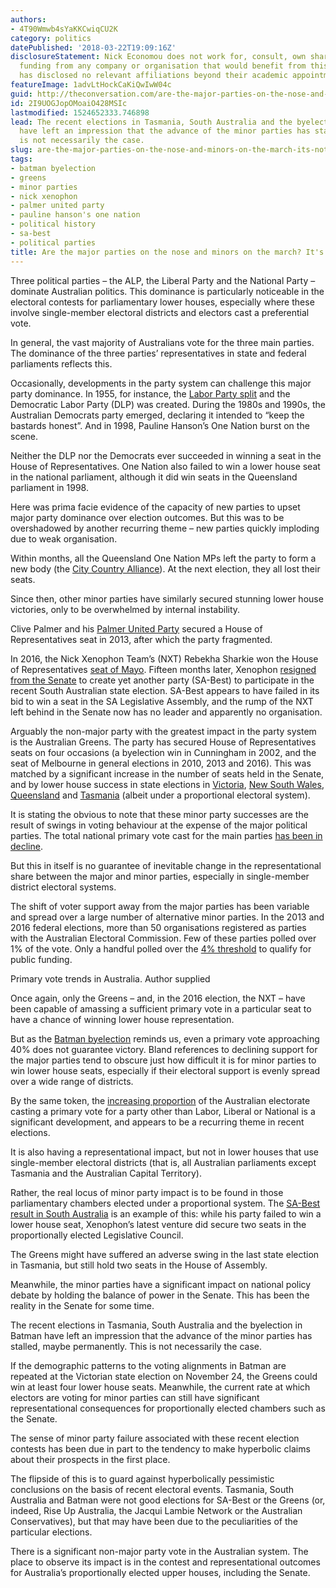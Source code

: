 ```yaml
---
authors:
- 4T90Wmwb4sYaKKCwiqCU2K
category: politics
datePublished: '2018-03-22T19:09:16Z'
disclosureStatement: Nick Economou does not work for, consult, own shares in or receive
  funding from any company or organisation that would benefit from this article, and
  has disclosed no relevant affiliations beyond their academic appointment.
featureImage: 1advLtHockCaKiQwIwW04c
guid: http://theconversation.com/are-the-major-parties-on-the-nose-and-minors-on-the-march-its-not-that-simple-93569
id: 2I9UOGJopOMoaiO428MSIc
lastmodified: 1524652333.746898
lead: The recent elections in Tasmania, South Australia and the byelection in Batman
  have left an impression that the advance of the minor parties has stalled. This
  is not necessarily the case.
slug: are-the-major-parties-on-the-nose-and-minors-on-the-march-its-not-that-simple
tags:
- batman byelection
- greens
- minor parties
- nick xenophon
- palmer united party
- pauline hanson's one nation
- political history
- sa-best
- political parties
title: Are the major parties on the nose and minors on the march? It's not that simple
---
```

Three political parties – the ALP, the Liberal Party and the National Party – dominate Australian politics. This dominance is particularly noticeable in the electoral contests for parliamentary lower houses, especially where these involve single-member electoral districts and electors cast a preferential vote.

In general, the vast majority of Australians vote for the three main parties. The dominance of the three parties’ representatives in state and federal parliaments reflects this.

Occasionally, developments in the party system can challenge this major party dominance. In 1955, for instance, the [Labor Party split](https://theconversation.com/australian-politics-explainer-the-labor-party-split-74149) and the Democratic Labor Party (DLP) was created. During the 1980s and 1990s, the Australian Democrats party emerged, declaring it intended to “keep the bastards honest”. And in 1998, Pauline Hanson’s One Nation burst on the scene. 

Neither the DLP nor the Democrats ever succeeded in winning a seat in the House of Representatives. One Nation also failed to win a lower house seat in the national parliament, although it did win seats in the Queensland parliament in 1998.


Here was prima facie evidence of the capacity of new parties to upset major party dominance over election outcomes. But this was to be overshadowed by another recurring theme – new parties quickly imploding due to weak organisation.

Within months, all the Queensland One Nation MPs left the party to form a new body (the [City Country Alliance](http://www.abc.net.au/am/stories/s197030.htm)). At the next election, they all lost their seats. 

Since then, other minor parties have similarly secured stunning lower house victories, only to be overwhelmed by internal instability.

Clive Palmer and his [Palmer United Party](https://theconversation.com/au/topics/palmer-united-party-7490) secured a House of Representatives seat in 2013, after which the party fragmented. 

In 2016, the Nick Xenophon Team’s (NXT) Rebekha Sharkie won the House of Representatives [seat of Mayo](http://www.abc.net.au/news/federal-election-2016/guide/mayo/). Fifteen months later, Xenophon [resigned from the Senate](https://theconversation.com/xenophons-shock-resignation-from-senate-to-run-for-state-seat-85322) to create yet another party (SA-Best) to participate in the recent South Australian state election. SA-Best appears to have failed in its bid to win a seat in the SA Legislative Assembly, and the rump of the NXT left behind in the Senate now has no leader and apparently no organisation.

Arguably the non-major party with the greatest impact in the party system is the Australian Greens. The party has secured House of Representatives seats on four occasions (a byelection win in Cunningham in 2002, and the seat of Melbourne in general elections in 2010, 2013 and 2016). This was matched by a significant increase in the number of seats held in the Senate, and by lower house success in state elections in [Victoria](https://theconversation.com/victorian-election-labor-triumph-or-coalition-disaster-or-neither-34364), [New South Wales](http://www.abc.net.au/news/2015-04-01/nsw-2015-election-results-booth-map/6353688), [Queensland](http://www.abc.net.au/news/2017-12-07/greens-claim-first-queensland-seat-in-wealthy-brisbane-suburbs/9234442) and [Tasmania](http://www.abc.net.au/news/2018-03-15/greens-secure-second-seat-in-tasmanian-election/9550666) (albeit under a proportional electoral system). 

It is stating the obvious to note that these minor party successes are the result of swings in voting behaviour at the expense of the major political parties. The total national primary vote cast for the main parties [has been in decline](http://www.abc.net.au/news/2016-07-03/election-results-historical-comparison/7560888).

But this in itself is no guarantee of inevitable change in the representational share between the major and minor parties, especially in single-member district electoral systems.

The shift of voter support away from the major parties has been variable and spread over a large number of alternative minor parties. In the 2013 and 2016 federal elections, more than 50 organisations registered as parties with the Australian Electoral Commission. Few of these parties polled over 1% of the vote. Only a handful polled over the [4% threshold](http://www.aec.gov.au/Parties_and_Representatives/public_funding/index.htm) to qualify for public funding.

Primary vote trends in Australia. Author supplied

Once again, only the Greens – and, in the 2016 election, the NXT – have been capable of amassing a sufficient primary vote in a particular seat to have a chance of winning lower house representation.

But as the [Batman byelection](http://tallyroom.aec.gov.au/HouseDivisionPage-21751-199.htm) reminds us, even a primary vote approaching 40% does not guarantee victory. Bland references to declining support for the major parties tend to obscure just how difficult it is for minor parties to win lower house seats, especially if their electoral support is evenly spread over a wide range of districts. 


By the same token, the [increasing proportion](http://www.abc.net.au/news/2016-07-03/election-results-historical-comparison/7560888) of the Australian electorate casting a primary vote for a party other than Labor, Liberal or National is a significant development, and appears to be a recurring theme in recent elections.

It is also having a representational impact, but not in lower houses that use single-member electoral districts (that is, all Australian parliaments except Tasmania and the Australian Capital Territory). 

Rather, the real locus of minor party impact is to be found in those parliamentary chambers elected under a proportional system. The [SA-Best result in South Australia](https://theconversation.com/liberals-win-south-australian-election-as-xenophon-crushed-while-labor-stuns-the-greens-in-batman-93355) is an example of this: while his party failed to win a lower house seat, Xenophon’s latest venture did secure two seats in the proportionally elected Legislative Council.

The Greens might have suffered an adverse swing in the last state election in Tasmania, but still hold two seats in the House of Assembly. 

Meanwhile, the minor parties have a significant impact on national policy debate by holding the balance of power in the Senate. This has been the reality in the Senate for some time.

The recent elections in Tasmania, South Australia and the byelection in Batman have left an impression that the advance of the minor parties has stalled, maybe permanently. This is not necessarily the case.

If the demographic patterns to the voting alignments in Batman are repeated at the Victorian state election on November 24, the Greens could win at least four lower house seats. Meanwhile, the current rate at which electors are voting for minor parties can still have significant representational consequences for proportionally elected chambers such as the Senate. 

The sense of minor party failure associated with these recent election contests has been due in part to the tendency to make hyperbolic claims about their prospects in the first place.

The flipside of this is to guard against hyperbolically pessimistic conclusions on the basis of recent electoral events. Tasmania, South Australia and Batman were not good elections for SA-Best or the Greens (or, indeed, Rise Up Australia, the Jacqui Lambie Network or the Australian Conservatives), but that may have been due to the peculiarities of the particular elections.

There is a significant non-major party vote in the Australian system. The place to observe its impact is in the contest and representational outcomes for Australia’s proportionally elected upper houses, including the Senate.